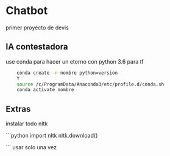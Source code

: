 # Chatbot

primer proyecto de devis

## IA contestadora

use conda para hacer un etorno con python 3.6
para tf

```bash
    conda create -n nombre python=version
    Y
    source /c/ProgramData/Anaconda3/etc/profile.d/conda.sh
    conda activate nombre
```

## Extras

instalar todo nltk

´´´python
    import nltk
    nltk.download()

´´´
usar solo una vez